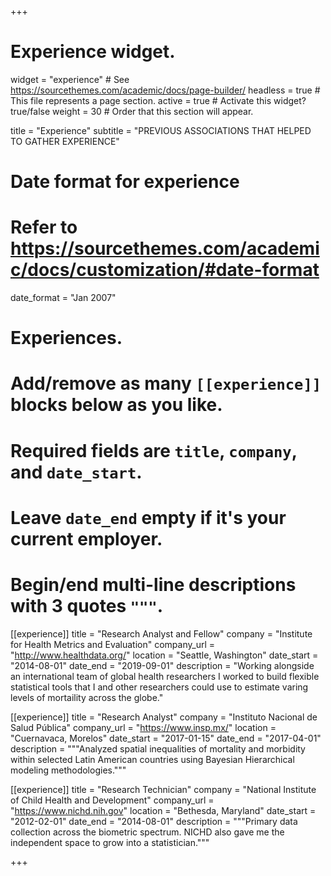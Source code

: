 +++
# Experience widget.
widget = "experience"  # See https://sourcethemes.com/academic/docs/page-builder/
headless = true  # This file represents a page section.
active = true  # Activate this widget? true/false
weight = 30  # Order that this section will appear.

title = "Experience"
subtitle = "PREVIOUS ASSOCIATIONS THAT HELPED TO GATHER EXPERIENCE"

# Date format for experience
#   Refer to https://sourcethemes.com/academic/docs/customization/#date-format
date_format = "Jan 2007"

# Experiences.
#   Add/remove as many `[[experience]]` blocks below as you like.
#   Required fields are `title`, `company`, and `date_start`.
#   Leave `date_end` empty if it's your current employer.
#   Begin/end multi-line descriptions with 3 quotes `"""`.
[[experience]]
  title = "Research Analyst and Fellow"
  company = "Institute for Health Metrics and Evaluation"
  company_url = "http://www.healthdata.org/"
  location = "Seattle, Washington"
  date_start = "2014-08-01"
  date_end = "2019-09-01"
  description = "Working alongside an international team of global health researchers I worked to build flexible statistical tools that I and other researchers could use to estimate varing levels of mortaility across the globe."

[[experience]]
  title = "Research Analyst"
  company = "Instituto Nacional de Salud Pública"
  company_url = "https://www.insp.mx/"
  location = "Cuernavaca, Morelos"
  date_start = "2017-01-15"
  date_end = "2017-04-01"
  description = """Analyzed spatial inequalities of mortality and morbidity within selected Latin American countries using Bayesian Hierarchical modeling methodologies."""

[[experience]]
  title = "Research Technician"
  company = "National Institute of Child Health and Development"
  company_url = "https://www.nichd.nih.gov"
  location = "Bethesda, Maryland"
  date_start = "2012-02-01"
  date_end = "2014-08-01"
  description = """Primary data collection across the biometric spectrum. NICHD also gave me the independent space to grow into a statistician."""
  
+++
